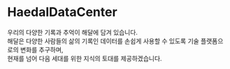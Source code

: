 # HaedalDataCenter

우리의 다양한 기록과 추억이 해달에 담겨 있습니다.   
해달은 다양한 사람들의 삶의 기록인 데이터를 손쉽게 사용할 수 있도록 기술 플랫폼으로의 변화를 추구하며,  
현재를 넘어 다음 세대를 위한 지식의 토대를 제공하겠습니다.
